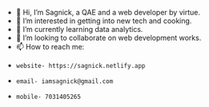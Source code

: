 - 👋 Hi, I’m Sagnick, a QAE and a web developer by virtue.
- 👀 I’m interested in getting into new tech and cooking.
- 🌱 I’m currently learning data analytics.
- 💞️ I’m looking to collaborate on web development works.
- 📫 How to reach me:
-     website- https://sagnick.netlify.app
-     email- iamsagnick@gmail.com
-     mobile- 7031405265

<!---
sagnick-solo/sagnick-solo is a ✨ special ✨ repository because its `README.md` (this file) appears on your GitHub profile.
You can click the Preview link to take a look at your changes.
--->
